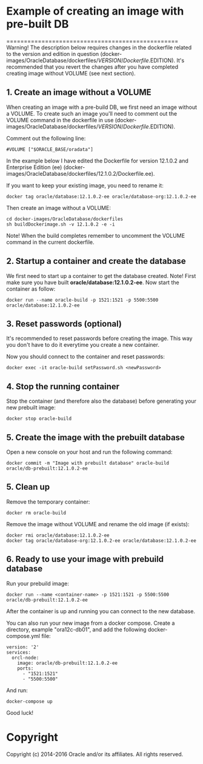 # Example of creating an image with pre-built DB
=================================================
Warning! The description below requires changes in the dockerfile related to the version and edition in question (docker-images/OracleDatabase/dockerfiles/$VERSION/Dockerfile.$EDITION). It's recommended that you revert the changes after you have completed creating image without VOLUME (see next section).

## 1. Create an image without a VOLUME

When creating an image with a pre-build DB, we first need an image without a VOLUME. To create such an image you'll need to comment out the VOLUME command in the dockerfile in use (docker-images/OracleDatabase/dockerfiles/$VERSION/Dockerfile.$EDITION).

Comment out the following line:
```
#VOLUME ["$ORACLE_BASE/oradata"]
```
In the example below I have edited the Dockerfile for version 12.1.0.2 and Enterprise Edition (ee) (docker-images/OracleDatabase/dockerfiles/12.1.0.2/Dockerfile.ee).

If you want to keep your existing image, you need to rename it:
```
docker tag oracle/database:12.1.0.2-ee oracle/database-org:12.1.0.2-ee
```

Then create an image without a VOLUME:
```
cd docker-images/OracleDatabase/dockerfiles
sh buildDockerimage.sh -v 12.1.0.2 -e -i 
```
Note! When the build completes remember to uncomment the VOLUME command in the current dockerfile.

## 2. Startup a container and create the database

We first need to start up a container to get the database created.
Note!  First make sure you have built **oracle/database:12.1.0.2-ee**. 
Now start the container as follow:
```
docker run --name oracle-build -p 1521:1521 -p 5500:5500 oracle/database:12.1.0.2-ee
```

## 3. Reset passwords (optional)

It's recommended to reset passwords before creating the image. This way you don't have to do it everytime you create a new container.

Now you should connect to the container and reset passwords:
```
docker exec -it oracle-build setPassword.sh <newPassword>
```
## 4. Stop the running container

Stop the container (and therefore also the database) before generating your new prebuilt image:
```
docker stop oracle-build
```

## 5. Create the image with the prebuilt database

Open a new console on your host and run the following command:
```
docker commit -m "Image with prebuilt database" oracle-build oracle/db-prebuilt:12.1.0.2-ee
```

## 5. Clean up

Remove the temporary container:
```
docker rm oracle-build
```
Remove the image without VOLUME and rename the old image (if exists):
```
docker rmi oracle/database:12.1.0.2-ee
docker tag oracle/database-org:12.1.0.2-ee oracle/database:12.1.0.2-ee
```

## 6. Ready to use your image with prebuild database

Run your prebuild image:

```
docker run --name <container-name> -p 1521:1521 -p 5500:5500 oracle/db-prebuilt:12.1.0.2-ee
```

After the container is up and running you can connect to the new database.

You can also run your new image from a docker compose.
Create a directory, example "ora12c-db01", and add the following docker-compose.yml file:
```
version: '2'
services:
  orcl-node:
    image: oracle/db-prebuilt:12.1.0.2-ee
    ports:
      - "1521:1521"
      - "5500:5500"
```
And run:
```
docker-compose up
```
Good luck!

# Copyright
Copyright (c) 2014-2016 Oracle and/or its affiliates. All rights reserved.
